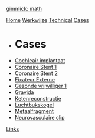 [gimmick: math]()

[Home](index.md)
[Werkwijze](checklist.md)
[Technical](technical.md)
[Cases]()

* # Cases
* [Cochleair implantaat](CochleairImplantaat/case.md)
* [Coronaire Stent 1](Stent1/case.md)
* [Coronaire Stent 2](Stent2/case.md)
* [Fixateur Externe](FixateurExterne/case.md)
* [Gezonde vrijwilliger 1](Volunteer1/case.md)
* [Gravida](Gravida/case.md)
* [Ketenreconstructie](Ketenreconstructie/case.md)
* [Luchtbukskogel](Kogel/case.md)
* [Metaalfragment](Fragment/case.md)
* [Neurovasculaire clip](Clip/case.md)


[Links](links.md)

